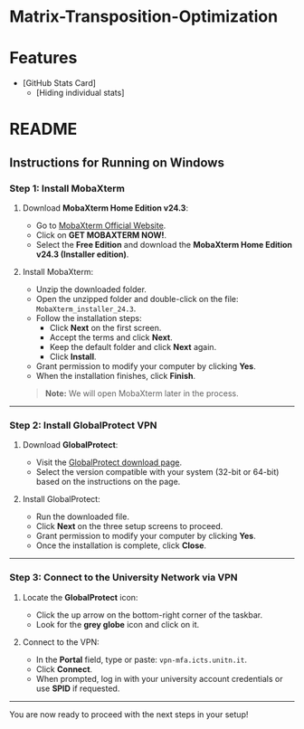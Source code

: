 # Matrix-Transposition-Optimization

# Features <!-- omit in toc -->

- [GitHub Stats Card]
    - [Hiding individual stats]
 
# README

## Instructions for Running on Windows

### Step 1: Install MobaXterm

1. Download **MobaXterm Home Edition v24.3**:
   - Go to [MobaXterm Official Website](https://mobaxterm.mobatek.net/).
   - Click on **GET MOBAXTERM NOW!**.
   - Select the **Free Edition** and download the **MobaXterm Home Edition v24.3 (Installer edition)**.

2. Install MobaXterm:
   - Unzip the downloaded folder.
   - Open the unzipped folder and double-click on the file: `MobaXterm_installer_24.3`.
   - Follow the installation steps:
     - Click **Next** on the first screen.
     - Accept the terms and click **Next**.
     - Keep the default folder and click **Next** again.
     - Click **Install**.
   - Grant permission to modify your computer by clicking **Yes**.
   - When the installation finishes, click **Finish**.

   > **Note:** We will open MobaXterm later in the process.

---

### Step 2: Install GlobalProtect VPN

1. Download **GlobalProtect**:
   - Visit the [GlobalProtect download page](https://vpn.youruniversitydomain.com/).
   - Select the version compatible with your system (32-bit or 64-bit) based on the instructions on the page.

2. Install GlobalProtect:
   - Run the downloaded file.
   - Click **Next** on the three setup screens to proceed.
   - Grant permission to modify your computer by clicking **Yes**.
   - Once the installation is complete, click **Close**.

---

### Step 3: Connect to the University Network via VPN

1. Locate the **GlobalProtect** icon:
   - Click the up arrow on the bottom-right corner of the taskbar.
   - Look for the **grey globe** icon and click on it.

2. Connect to the VPN:
   - In the **Portal** field, type or paste: `vpn-mfa.icts.unitn.it`.
   - Click **Connect**.
   - When prompted, log in with your university account credentials or use **SPID** if requested.

---

You are now ready to proceed with the next steps in your setup!

